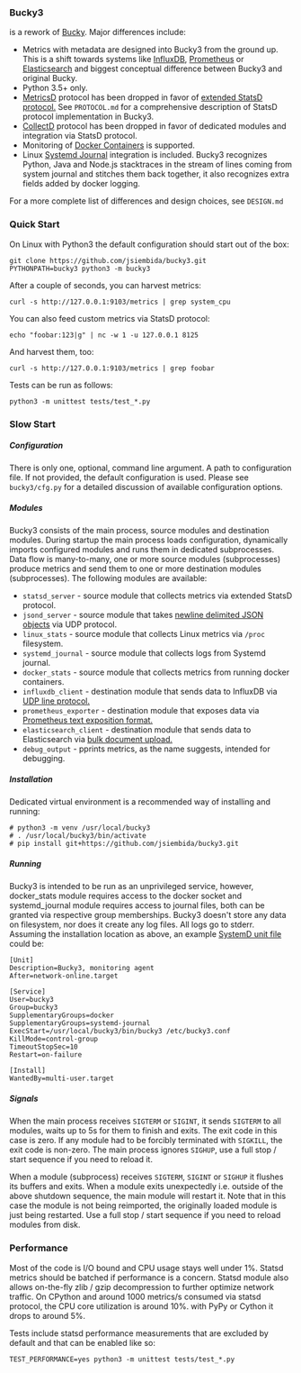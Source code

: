 


### Bucky3

is a rework of [Bucky](https://github.com/trbs/bucky). Major differences include:

* Metrics with metadata are designed into Bucky3 from the ground up. This is a shift towards systems like
[InfluxDB](https://www.influxdata.com/products/influxdb/), [Prometheus](https://prometheus.io)
or [Elasticsearch](https://www.elastic.co/elasticsearch/) and biggest conceptual difference between Bucky3
and original Bucky.
* Python 3.5+ only.
* [MetricsD](https://github.com/mojodna/metricsd) protocol has been dropped in favor
of [extended StatsD protocol.](https://docs.datadoghq.com/developers/dogstatsd/datagram_shell)
See `PROTOCOL.md` for a comprehensive description of StatsD protocol implementation in Bucky3.
* [CollectD](https://collectd.org) protocol has been dropped in favor of dedicated modules and integration
via StatsD protocol.
* Monitoring of [Docker Containers](https://www.docker.com/) is supported.
* Linux [Systemd Journal](https://www.freedesktop.org/software/systemd/man/systemd-journald.service.html)
integration is included. Bucky3 recognizes Python, Java and Node.js stacktraces in the stream of lines coming
from system journal and stitches them back together, it also recognizes extra fields added by docker logging.

For a more complete list of differences and design choices, see `DESIGN.md`



### Quick Start

On Linux with Python3 the default configuration should start out of the box:

```
git clone https://github.com/jsiembida/bucky3.git
PYTHONPATH=bucky3 python3 -m bucky3
```

After a couple of seconds, you can harvest metrics:

```
curl -s http://127.0.0.1:9103/metrics | grep system_cpu
```

You can also feed custom metrics via StatsD protocol:

```
echo "foobar:123|g" | nc -w 1 -u 127.0.0.1 8125
```

And harvest them, too:

```
curl -s http://127.0.0.1:9103/metrics | grep foobar
```

Tests can be run as follows:

```
python3 -m unittest tests/test_*.py
```


### Slow Start

##### Configuration

There is only one, optional, command line argument. A path to configuration file. If not provided, the default
configuration is used. Please see `bucky3/cfg.py` for a detailed discussion of available configuration options.

##### Modules

Bucky3 consists of the main process, source modules and destination modules. During startup the main process loads
configuration, dynamically imports configured modules and runs them in dedicated subprocesses. Data flow is
many-to-many, one or more source modules (subprocesses) produce metrics and send them to one or more destination
modules (subprocesses). The following modules are available:

* `statsd_server` - source module that collects metrics via extended StatsD protocol.
* `jsond_server` - source module that takes [newline delimited JSON objects](http://ndjson.org/)
via UDP protocol.
* `linux_stats` - source module that collects Linux metrics via `/proc` filesystem.
* `systemd_journal` - source module that collects logs from Systemd journal.
* `docker_stats` - source module that collects metrics from running docker containers.
* `influxdb_client` - destination module that sends data to InfluxDB via
[UDP line protocol.](https://docs.influxdata.com/influxdb/v1.3/write_protocols/line_protocol_reference/)
* `prometheus_exporter` - destination module that exposes data via 
[Prometheus text exposition format.](https://prometheus.io/docs/instrumenting/exposition_formats/)
* `elasticsearch_client` - destination module that sends data to Elasticsearch via
[bulk document upload.](https://www.elastic.co/guide/en/elasticsearch/reference/5.6/docs-bulk.html)
* `debug_output` - pprints metrics, as the name suggests, intended for debugging.

##### Installation

Dedicated virtual environment is a recommended way of installing and running:

```
# python3 -m venv /usr/local/bucky3
# . /usr/local/bucky3/bin/activate
# pip install git+https://github.com/jsiembida/bucky3.git
```

##### Running

Bucky3 is intended to be run as an unprivileged service, however, docker_stats module requires access
to the docker socket and systemd_journal module requires access to journal files, both can be granted
via respective group memberships. Bucky3 doesn't store any data on filesystem, nor does it create any log files.
All logs go to stderr. Assuming the installation location as above, an example
[SystemD unit file](https://www.freedesktop.org/software/systemd/man/systemd.unit.html) could be:

```
[Unit]
Description=Bucky3, monitoring agent
After=network-online.target

[Service]
User=bucky3
Group=bucky3
SupplementaryGroups=docker
SupplementaryGroups=systemd-journal
ExecStart=/usr/local/bucky3/bin/bucky3 /etc/bucky3.conf
KillMode=control-group
TimeoutStopSec=10
Restart=on-failure

[Install]
WantedBy=multi-user.target
```

##### Signals

When the main process receives `SIGTERM` or `SIGINT`, it sends `SIGTERM` to all modules, waits up to 5s for them
to finish and exits. The exit code in this case is zero. If any module had to be forcibly terminated with `SIGKILL`,
the exit code is non-zero. The main process ignores `SIGHUP`, use a full stop / start sequence if you need to reload it.

When a module (subprocess) receives `SIGTERM`, `SIGINT` or `SIGHUP` it flushes its buffers and exits.
When a module exits unexpectedly i.e. outside of the above shutdown sequence, the main module will restart it. 
Note that in this case the module is not being reimported, the originally loaded module is just being restarted.
Use a full stop / start sequence if you need to reload modules from disk.



### Performance

Most of the code is I/O bound and CPU usage stays well under 1%. Statsd metrics should be batched if performance
is a concern. Statsd module also allows on-the-fly zlib / gzip decompression to further optimize network traffic.
On CPython and around 1000 metrics/s consumed via statsd protocol, the CPU core utilization is around 10%.
with PyPy or Cython it drops to around 5%.

Tests include statsd performance measurements that are excluded by default and that can be enabled like so:

```
TEST_PERFORMANCE=yes python3 -m unittest tests/test_*.py
```
